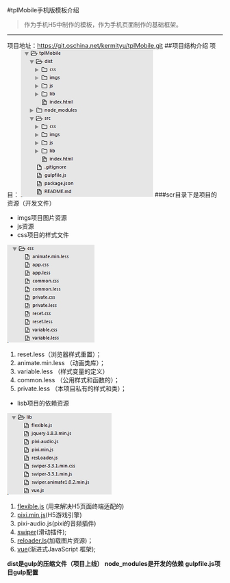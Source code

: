 #tplMobile手机版模板介绍
>作为手机H5中制作的模板，作为手机页面制作的基础框架。

- - - - 
项目地址：<https://git.oschina.net/kermityu/tplMobile.git>
##项目结构介绍
项目：
![](./_image/2017-02-16-18-07-02.jpg)
###scr目录下是项目的资源（开发文件）
- imgs项目图片资源
- js资源
-  css项目的样式文件
    
![](./_image/2017-02-16-18-13-39.jpg)
1. reset.less（浏览器样式重置）；
2. animate.min.less （动画类库）；
3. variable.less （样式变量的定义）
4. common.less （公用样式和函数的）；
5. private.less （本项目私有的样式和类）；
- lisb项目的依赖资源

![](./_image/2017-02-16-18-15-27.jpg)
1. [flexible.js](https://github.com/amfe/article/issues/17) (用来解决H5页面终端适配的)
2. [pixi.min.js](http://www.pixijs.com/)(H5游戏引擎)
3. pixi-audio.js(pixi的音频插件)
4. [swiper](http://www.swiper.com.cn/)(滑动插件);
5. [reloader.ls](http://www.yangqiu.cn/a931035119/349000.html)(加载图片资源)；
6. [vue](http://cn.vuejs.org/)(渐进式JavaScript 框架);

**dist是gulp的压缩文件（项目上线）**
**node_modules是开发的依赖**
**gulpfile.js项目gulp配置**


